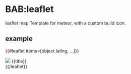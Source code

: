 BAB:leaflet
===========

leaflet map Template for meteor, with a custom build icon.

example
-------

{{#leaflet items=[object.latlng, ...]}}
    <div class="marker">
        <div class="marker-pin"></div>
        <img class="flag" src="/path/to/test/image"/>
        <span class="marker-label {{#if isSelected}}selected{{/if}}">{{title}}</span>
    </div>
{{/leaflet}}

